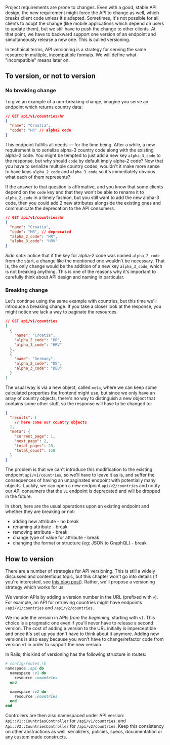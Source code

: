 Project requirements are prone to changes. Even with a good, stable API design, the new requirement might force the API to change as well, which breaks client code unless it's adapted. Sometimes, it's not possible for all clients to adopt the change (like mobile applications which depend on users to update them), but we still have to push the change to other clients. At that point, we have to backward support one version of an endpoint and simultaneously release a new one. This is called versioning.

In technical terms, API versioning is a strategy for serving the same resource in multiple, incompatible formats. We will define what "incompatible" means later on.

## To version, or not to version

### No breaking change

To give an example of a non-breaking change, imagine you serve an endpoint which returns country data:

```json
// GET api/v1/countries/hr
{
  "name": "Croatia",
  "code": "HR" // alpha2 code
}
```

This endpoint fulfills all needs — for the time being. After a while, a new requirement is to serialize alpha-3 country code along with the existing alpha-2 code. You might be tempted to just add a new key `alpha_3_code` to the response, but why should `code` by default imply alpha-2 code? Now that you have to serialize multiple country codes, wouldn't it make more sense to have keys `alpha_2_code` and `alpha_3_code` so it's immediately obvious what each of them represents?

If the answer to that question is affirmative, and you know that some clients depend on the `code` key and that they won't be able to rename it to `alpha_2_code` in a timely fashion, but you still want to add the new alpha-3 code, then you could add 2 new attributes alongside the existing ones and communicate the deprecation to the API consumers.

```json
// GET api/v1/countries/hr
{
  "name": "Croatia",
  "code": "HR", // deprecated
  "alpha_2_code": "HR",
  "alpha_3_code": "HRV"
}
```

*Side note*: notice that if the key for alpha-2 code was named `alpha_2_code` from the start, a change like the mentioned one wouldn't be necessary. That is, the only change would be the addition of a new key `alpha_3_code`, which is not breaking anything. This is one of the reasons why it's important to carefully think about API design and naming in particular.

### Breaking change

Let's continue using the same example with countries, but this time we'll introduce a breaking change. If you take a closer look at the response, you might notice we lack a way to paginate the resources.

```json
// GET api/v1/countries
[
  {
    "name": "Croatia",
    "alpha_2_code": "HR",
    "alpha_3_code": "HRV"
  },
  {
    "name": "Germany",
    "alpha_2_code": "DE",
    "alpha_3_code": "DEU"
  }
]
```

The usual way is via a new object, called `meta`, where we can keep some calculated properties the frontend might use, but since we only have an array of country objects, there's no way to distinguish a new object that contains some other stuff, so the response will have to be changed to:

```json
{
  "results": [
    // here come our country objects
  ],
  "meta": {
    "current_page": 1,
    "next_page": 2,
    "total_pages": 20,
    "total_count": 150
  }
}
```

The problem is that we can't introduce this modification to the existing endpoint `api/v1/countries`, so we'll have to leave it as is, and suffer the consequences of having an unpaginated endpoint with potentially many objects. Luckily, we can open a new endpoint `api/v2/countries` and notify our API consumers that the `v1` endpoint is deprecated and will be dropped in the future.

In short, here are the usual operations upon an existing endpoint and whether they are breaking or not:

- adding new attribute - no break
- renaming attribute - break
- removing attribute - break
- change type of value for attribute - break
- changing the format or structure (eg: JSON to GraphQL) - break

## How to version

There are a number of strategies for API versioning. This is still a widely discussed and contentious topic, but this chapter won't go into details (if you're interested, see [this blog post](https://www.troyhunt.com/your-api-versioning-is-wrong-which-is/)). Rather, we'll propose a versioning strategy which works for us.

We version APIs by adding a version number in the URL (prefixed with `v`). For example, an API for retrieving countries might have endpoints `/api/v1/countries` and `/api/v2/countries`.

We include the version in APIs *from the beginning*, starting with `v1`. This choice is a pragmatic one even if you'll never have to release a second version. The cost of adding a version to the URL initially is imperceptible and once it's set up you don't have to think about it anymore. Adding new versions is also easy because you won't have to change/refactor code from version `v1` in order to support the new version.

In Rails, this kind of versioning has the following structure in routes:

```ruby
# config/routes.rb
namespace :api do
  namespace :v1 do
    resource :countries
  end

  namespace :v2 do
    resource :countries
  end
end
```

Controllers are then also namespaced under API version: `Api::V1::CountriesController` for `/api/v1/countries`, and `Api::V2::CountriesController` for `/api/v2/countries`. Keep this consistency on other abstractions as well: serializers, policies, specs, documentation or any custom made constructs.
